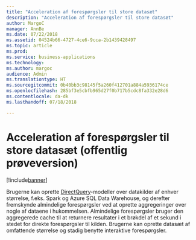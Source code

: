 ```yaml
---
title: "Acceleration af forespørgsler til store datasæt"
description: "Acceleration af forespørgsler til store datasæt"
author: MargoC
manager: AnnBe
ms.date: 07/22/2018
ms.assetid: 04524b66-4727-4ce6-9cca-2b1439428497
ms.topic: article
ms.prod: 
ms.service: business-applications
ms.technology: 
ms.author: margoc
audience: Admin
ms.translationtype: HT
ms.sourcegitcommit: 0b40bb3c98145f5a260f412701a884a5936174ce
ms.openlocfilehash: 285bf3e5cbfb965d27f0b717b5cdc8fa332e28d6
ms.contentlocale: da-dk
ms.lasthandoff: 07/18/2018

---
```


#  <a name="query-acceleration-for-large-datasets-public-preview"></a>Acceleration af forespørgsler til store datasæt (offentlig prøveversion)

[!include[banner](../../../includes/banner.md)]

Brugerne kan oprette [DirectQuery](https://docs.microsoft.com/power-bi/desktop-directquery-about)-modeller over datakilder af enhver størrelse, f.eks. Spark og Azure SQL Data Warehouse, og derefter fremskynde almindelige forespørgsler ved at oprette aggregeringer over nogle af dataene i hukommelsen. Almindelige forespørgsler bruger den aggregerede cache til at returnere resultater i et brøkdel af et sekund i stedet for direkte forespørgsler til kilden. Brugerne kan oprette datasæt af omfattende størrelse og stadig benytte interaktive forespørgsler.

